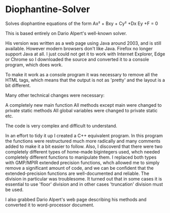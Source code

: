 # Diophantine-Solver
Solves diophantine equations of the form Ax² + Bxy + Cy² +Dx Ey +F = 0

This is based entirely on Dario Alpert's well-known solver. 

His version was written as a web page using Java around 2003, and is still available. However modern browsers don't like Java. Firefox no longer support Java at all. I just could not get it to work with Internet Explorer, Edge or Chrome so I downloaded the source and converted it to a console program, which does work.

To make it work as a console program it was necessary to remove all the HTML tags, which means that the output is not as 'pretty' and the layout is a bit different.

Many other technical changes were necessary:

A completely new main function
All methods except main were changed to private static methods
All global variables were changed to private static
etc.

The code is very complex and difficult to understand.

In an effort to tidy it up I created a C++ equivalent program. In this program the functions were restructured much more radically and many comments added to make it a bit easier to follow. Also, I discoverd that there were two completely different types of home-made bigintegers used, whch needed completely different functions to manipulate them. I replaced both types with GMP/MPIR extended precision functions, whch allowed me to simply remove a significant amount of code, and we can be confident that the extended-precision functions are well-documented and reliable. The division in particular was troublesome. It turned out that in some cases it is essential to use 'floor' division and in other cases 'truncation' division must be used.

I also grabbed Dario Alpert's web page describing his methods and converted it to word-processor document.


